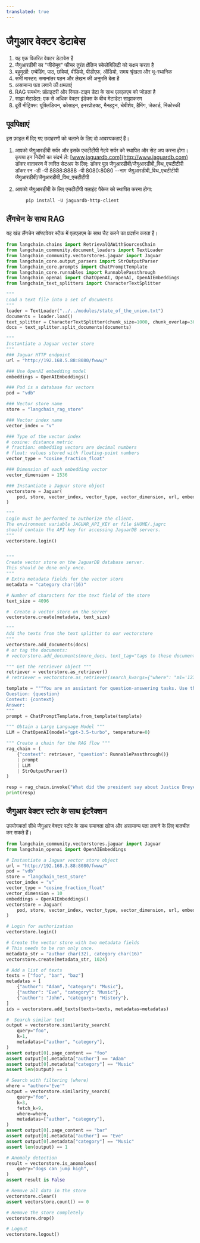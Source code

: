 ```yaml
---
translated: true
---
```


# जैगुआर वेक्टर डेटाबेस

1. यह एक वितरित वेक्टर डेटाबेस है
2. जैगुआरडीबी का "जीरोमूव" फीचर तुरंत क्षैतिज स्केलेबिलिटी को सक्षम करता है
3. बहुमुखी: एम्बेडिंग, पाठ, छवियां, वीडियो, पीडीएफ, ऑडियो, समय श्रृंखला और भू-स्थानिक
4. सभी मास्टर: समानांतर पठन और लेखन की अनुमति देता है
5. असामान्य पता लगाने की क्षमताएं
6. RAG समर्थन: प्रॉप्राइटरी और रियल-टाइम डेटा के साथ एलएलएम को जोड़ता है
7. साझा मेटाडेटा: एक से अधिक वेक्टर इंडेक्स के बीच मेटाडेटा साझाकरण
8. दूरी मीट्रिक्स: यूक्लिडियन, कोसाइन, इनरप्रोडक्ट, मैनहट्टन, चेबीशेव, हैमिंग, जेकार्ड, मिंकोस्की

## पूर्वापेक्षाएं

इस फ़ाइल में दिए गए उदाहरणों को चलाने के लिए दो आवश्यकताएं हैं।
1. आपको जैगुआरडीबी सर्वर और इसके एचटीटीपी गेटवे सर्वर को स्थापित और सेट अप करना होगा।
   कृपया इन निर्देशों का संदर्भ लें:
   [www.jaguardb.com](http://www.jaguardb.com)
   डॉकर वातावरण में त्वरित सेटअप के लिए:
   डॉकर पुल जैगुआरडीबी/जैगुआरडीबी_विथ_एचटीटीपी
   डॉकर रन -डी -पी 8888:8888 -पी 8080:8080 --नाम जैगुआरडीबी_विथ_एचटीटीपी जैगुआरडीबी/जैगुआरडीबी_विथ_एचटीटीपी

2. आपको जैगुआरडीबी के लिए एचटीटीपी क्लाइंट पैकेज को स्थापित करना होगा:
   ```
       pip install -U jaguardb-http-client
   ```

## लैंगचेन के साथ RAG

यह खंड लैंगचेन सॉफ्टवेयर स्टैक में एलएलएम के साथ चैट करने का प्रदर्शन करता है।

```python
from langchain.chains import RetrievalQAWithSourcesChain
from langchain_community.document_loaders import TextLoader
from langchain_community.vectorstores.jaguar import Jaguar
from langchain_core.output_parsers import StrOutputParser
from langchain_core.prompts import ChatPromptTemplate
from langchain_core.runnables import RunnablePassthrough
from langchain_openai import ChatOpenAI, OpenAI, OpenAIEmbeddings
from langchain_text_splitters import CharacterTextSplitter

"""
Load a text file into a set of documents
"""
loader = TextLoader("../../modules/state_of_the_union.txt")
documents = loader.load()
text_splitter = CharacterTextSplitter(chunk_size=1000, chunk_overlap=300)
docs = text_splitter.split_documents(documents)

"""
Instantiate a Jaguar vector store
"""
### Jaguar HTTP endpoint
url = "http://192.168.5.88:8080/fwww/"

### Use OpenAI embedding model
embeddings = OpenAIEmbeddings()

### Pod is a database for vectors
pod = "vdb"

### Vector store name
store = "langchain_rag_store"

### Vector index name
vector_index = "v"

### Type of the vector index
# cosine: distance metric
# fraction: embedding vectors are decimal numbers
# float: values stored with floating-point numbers
vector_type = "cosine_fraction_float"

### Dimension of each embedding vector
vector_dimension = 1536

### Instantiate a Jaguar store object
vectorstore = Jaguar(
    pod, store, vector_index, vector_type, vector_dimension, url, embeddings
)

"""
Login must be performed to authorize the client.
The environment variable JAGUAR_API_KEY or file $HOME/.jagrc
should contain the API key for accessing JaguarDB servers.
"""
vectorstore.login()


"""
Create vector store on the JaguarDB database server.
This should be done only once.
"""
# Extra metadata fields for the vector store
metadata = "category char(16)"

# Number of characters for the text field of the store
text_size = 4096

#  Create a vector store on the server
vectorstore.create(metadata, text_size)

"""
Add the texts from the text splitter to our vectorstore
"""
vectorstore.add_documents(docs)
# or tag the documents:
# vectorstore.add_documents(more_docs, text_tag="tags to these documents")

""" Get the retriever object """
retriever = vectorstore.as_retriever()
# retriever = vectorstore.as_retriever(search_kwargs={"where": "m1='123' and m2='abc'"})

template = """You are an assistant for question-answering tasks. Use the following pieces of retrieved context to answer the question. If you don't know the answer, just say that you don't know. Use three sentences maximum and keep the answer concise.
Question: {question}
Context: {context}
Answer:
"""
prompt = ChatPromptTemplate.from_template(template)

""" Obtain a Large Language Model """
LLM = ChatOpenAI(model="gpt-3.5-turbo", temperature=0)

""" Create a chain for the RAG flow """
rag_chain = (
    {"context": retriever, "question": RunnablePassthrough()}
    | prompt
    | LLM
    | StrOutputParser()
)

resp = rag_chain.invoke("What did the president say about Justice Breyer?")
print(resp)
```

## जैगुआर वेक्टर स्टोर के साथ इंटरैक्शन

उपयोगकर्ता सीधे जैगुआर वेक्टर स्टोर के साथ समानता खोज और असामान्य पता लगाने के लिए बातचीत कर सकते हैं।

```python
from langchain_community.vectorstores.jaguar import Jaguar
from langchain_openai import OpenAIEmbeddings

# Instantiate a Jaguar vector store object
url = "http://192.168.3.88:8080/fwww/"
pod = "vdb"
store = "langchain_test_store"
vector_index = "v"
vector_type = "cosine_fraction_float"
vector_dimension = 10
embeddings = OpenAIEmbeddings()
vectorstore = Jaguar(
    pod, store, vector_index, vector_type, vector_dimension, url, embeddings
)

# Login for authorization
vectorstore.login()

# Create the vector store with two metadata fields
# This needs to be run only once.
metadata_str = "author char(32), category char(16)"
vectorstore.create(metadata_str, 1024)

# Add a list of texts
texts = ["foo", "bar", "baz"]
metadatas = [
    {"author": "Adam", "category": "Music"},
    {"author": "Eve", "category": "Music"},
    {"author": "John", "category": "History"},
]
ids = vectorstore.add_texts(texts=texts, metadatas=metadatas)

#  Search similar text
output = vectorstore.similarity_search(
    query="foo",
    k=1,
    metadatas=["author", "category"],
)
assert output[0].page_content == "foo"
assert output[0].metadata["author"] == "Adam"
assert output[0].metadata["category"] == "Music"
assert len(output) == 1

# Search with filtering (where)
where = "author='Eve'"
output = vectorstore.similarity_search(
    query="foo",
    k=3,
    fetch_k=9,
    where=where,
    metadatas=["author", "category"],
)
assert output[0].page_content == "bar"
assert output[0].metadata["author"] == "Eve"
assert output[0].metadata["category"] == "Music"
assert len(output) == 1

# Anomaly detection
result = vectorstore.is_anomalous(
    query="dogs can jump high",
)
assert result is False

# Remove all data in the store
vectorstore.clear()
assert vectorstore.count() == 0

# Remove the store completely
vectorstore.drop()

# Logout
vectorstore.logout()
```

